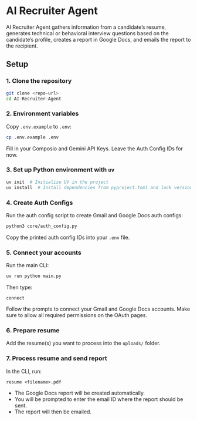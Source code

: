 # AI Recruiter Agent

AI Recruiter Agent gathers information from a candidate’s resume, generates technical or behavioral interview questions based on the candidate’s profile, creates a report in Google Docs, and emails the report to the recipient.

## Setup

### 1. Clone the repository

```bash
git clone <repo-url>
cd AI-Recruiter-Agent
```

### 2. Environment variables

Copy `.env.example` to `.env`:

```bash
cp .env.example .env
```

Fill in your Composio and Gemini API Keys. Leave the Auth Config IDs for now.

### 3. Set up Python environment with `uv`

```bash
uv init  # Initialize UV in the project
uv install  # Install dependencies from pyproject.toml and lock versions
```

### 4. Create Auth Configs

Run the auth config script to create Gmail and Google Docs auth configs:

```bash
python3 core/auth_config.py
```

Copy the printed auth config IDs into your `.env` file.

### 5. Connect your accounts

Run the main CLI:

```bash
uv run python main.py
```

Then type:

```text
connect
```

Follow the prompts to connect your Gmail and Google Docs accounts. Make sure to allow all required permissions on the OAuth pages.

### 6. Prepare resume

Add the resume(s) you want to process into the `uploads/` folder.

### 7. Process resume and send report

In the CLI, run:

```text
resume <filename>.pdf
```

- The Google Docs report will be created automatically.
- You will be prompted to enter the email ID where the report should be sent.
- The report will then be emailed.
